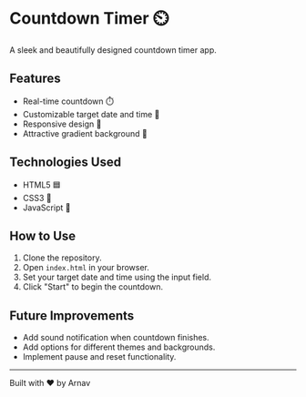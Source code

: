 # Countdown Timer ⏲️

A sleek and beautifully designed countdown timer app.

## Features
- Real-time countdown ⏱️
- Customizable target date and time 📅
- Responsive design 📱
- Attractive gradient background 🎨

## Technologies Used
- HTML5 🟦
- CSS3 🎨
- JavaScript 💛

## How to Use
1. Clone the repository.
2. Open `index.html` in your browser.
3. Set your target date and time using the input field.
4. Click "Start" to begin the countdown.

## Future Improvements
- Add sound notification when countdown finishes.
- Add options for different themes and backgrounds.
- Implement pause and reset functionality.

---

Built with ❤️ by Arnav
